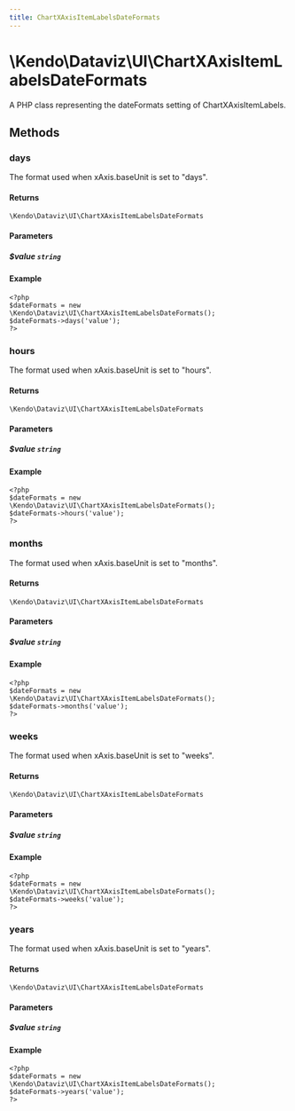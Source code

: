 ```yaml
---
title: ChartXAxisItemLabelsDateFormats
---
```


# \Kendo\Dataviz\UI\ChartXAxisItemLabelsDateFormats

A PHP class representing the dateFormats setting of ChartXAxisItemLabels.


## Methods

### days
The format used when xAxis.baseUnit is set to "days".

#### Returns
`\Kendo\Dataviz\UI\ChartXAxisItemLabelsDateFormats`

#### Parameters

##### $value `string`



#### Example 
    <?php
    $dateFormats = new \Kendo\Dataviz\UI\ChartXAxisItemLabelsDateFormats();
    $dateFormats->days('value');
    ?>

### hours
The format used when xAxis.baseUnit is set to "hours".

#### Returns
`\Kendo\Dataviz\UI\ChartXAxisItemLabelsDateFormats`

#### Parameters

##### $value `string`



#### Example 
    <?php
    $dateFormats = new \Kendo\Dataviz\UI\ChartXAxisItemLabelsDateFormats();
    $dateFormats->hours('value');
    ?>

### months
The format used when xAxis.baseUnit is set to "months".

#### Returns
`\Kendo\Dataviz\UI\ChartXAxisItemLabelsDateFormats`

#### Parameters

##### $value `string`



#### Example 
    <?php
    $dateFormats = new \Kendo\Dataviz\UI\ChartXAxisItemLabelsDateFormats();
    $dateFormats->months('value');
    ?>

### weeks
The format used when xAxis.baseUnit is set to "weeks".

#### Returns
`\Kendo\Dataviz\UI\ChartXAxisItemLabelsDateFormats`

#### Parameters

##### $value `string`



#### Example 
    <?php
    $dateFormats = new \Kendo\Dataviz\UI\ChartXAxisItemLabelsDateFormats();
    $dateFormats->weeks('value');
    ?>

### years
The format used when xAxis.baseUnit is set to "years".

#### Returns
`\Kendo\Dataviz\UI\ChartXAxisItemLabelsDateFormats`

#### Parameters

##### $value `string`



#### Example 
    <?php
    $dateFormats = new \Kendo\Dataviz\UI\ChartXAxisItemLabelsDateFormats();
    $dateFormats->years('value');
    ?>

